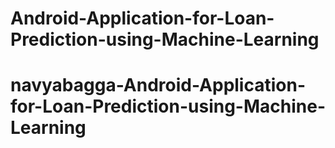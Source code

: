 # Android-Application-for-Loan-Prediction-using-Machine-Learning
# navyabagga-Android-Application-for-Loan-Prediction-using-Machine-Learning
